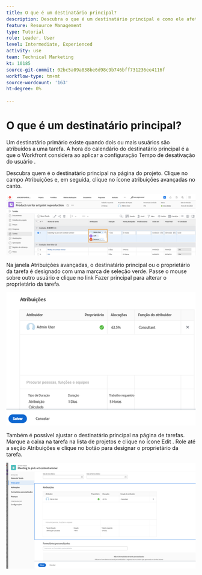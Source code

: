 ```yaml
---
title: O que é um destinatário principal?
description: Descubra o que é um destinatário principal e como ele afeta o gerenciamento de seus recursos.
feature: Resource Management
type: Tutorial
role: Leader, User
level: Intermediate, Experienced
activity: use
team: Technical Marketing
kt: 10185
source-git-commit: 02bc5a09a838be6d98c9b746bff731236ee4116f
workflow-type: tm+mt
source-wordcount: '163'
ht-degree: 0%

---
```


# O que é um destinatário principal?

Um destinatário primário existe quando dois ou mais usuários são atribuídos a uma tarefa. A hora do calendário do destinatário principal é a que o Workfront considera ao aplicar a configuração Tempo de desativação do usuário .

Descubra quem é o destinatário principal na página do projeto. Clique no campo Atribuições e, em seguida, clique no ícone atribuições avançadas no canto.

![vários destinatários](assets/pa_01.png)

Na janela Atribuições avançadas, o destinatário principal ou o proprietário da tarefa é designado com uma marca de seleção verde. Passe o mouse sobre outro usuário e clique no link Fazer principal para alterar o proprietário da tarefa.

![destinatário primário selecionado](assets/pa_02.png)

Também é possível ajustar o destinatário principal na página de tarefas. Marque a caixa na tarefa na lista de projetos e clique no ícone Edit . Role até a seção Atribuições e clique no botão para designar o proprietário da tarefa.

![botão proprietário da tarefa](assets/pa_03.png)

